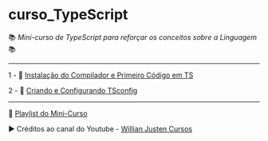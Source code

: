 # curso_TypeScript

:books: *Mini-curso de TypeScript para reforçar os conceitos sobre a Linguagem* :books:


---
1 - :construction: [Instalação do Compilador e Primeiro Código em TS](./01-FirstCode/)

2 - :hammer: [Criando e Configurando TSconfig](./01-FirstCode/)

---

:bookmark: [Playlist do Mini-Curso](https://www.youtube.com/playlist?list=PLlAbYrWSYTiPanrzauGa7vMuve7_vnXG_)

:arrow_forward: Créditos ao canal do Youtube - [Willian Justen Cursos](https://www.youtube.com/channel/UCa12brLWzCqnxN0KOyjfmJQ)